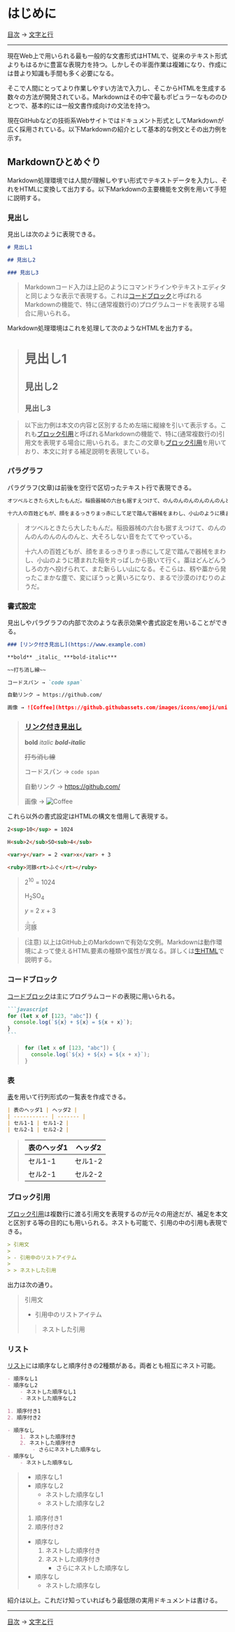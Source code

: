 # はじめに

[目次](index.md) →
[文字と行](characters.md)

------------------------------------------------------------------------

現在Web上で用いられる最も一般的な文書形式はHTMLで、従来のテキスト形式よりもはるかに豊富な表現力を持つ。しかしその半面作業は複雑になり、作成には昔より知識も手間も多く必要になる。

そこで人間にとってより作業しやすい方法で入力し、そこからHTMLを生成する数々の方法が開発されている。Markdownはその中で最もポピュラーなもののひとつで、基本的には一般文書作成向けの文法を持つ。

現在GitHubなどの技術系Webサイトではドキュメント形式としてMarkdownが広く採用されている。以下Markdownの紹介として基本的な例文とその出力例を示す。

## Markdownひとめぐり

Markdown処理環境では人間が理解しやすい形式でテキストデータを入力し、それをHTMLに変換して出力する。以下Markdownの主要機能を文例を用いて手短に説明する。

### 見出し

見出しは次のように表現できる。

```markdown
# 見出し1

## 見出し2

### 見出し3
```

> Markdownコード入力は上記のようにコマンドラインやテキストエディタと同じような表示で表現する。これは[コードブロック]と呼ばれるMarkdownの機能で、特に(通常複数行の)プログラムコードを表現する場合に用いられる。

Markdown処理環境はこれを処理して次のようなHTMLを出力する。

> # 見出し1
> 
> ## 見出し2
> 
> ### 見出し3

> 以下出力例は本文の内容と区別するため左端に縦線を引いて表示する。これも[ブロック引用]と呼ばれるMarkdownの機能で、特に(通常複数行の)引用文を表現する場合に用いられる。またこの文章も[ブロック引用]を用いており、本文に対する補足説明を表現している。

### パラグラフ

パラグラフ(文章)は前後を空行で区切ったテキスト行で表現できる。

```markdown
オツベルときたら大したもんだ。稲扱器械の六台も据すえつけて、のんのんのんのんのんのんと、大そろしない音をたててやっている。

十六人の百姓どもが、顔をまるっきりまっ赤にして足で踏んで器械をまわし、小山のように積まれた稲を片っぱしから扱いて行く。藁はどんどんうしろの方へ投げられて、また新らしい山になる。そこらは、籾や藁から発ったこまかな塵で、変にぼうっと黄いろになり、まるで沙漠のけむりのようだ。
```

> オツベルときたら大したもんだ。稲扱器械の六台も据すえつけて、のんのんのんのんのんのんと、大そろしない音をたててやっている。
> 
> 十六人の百姓どもが、顔をまるっきりまっ赤にして足で踏んで器械をまわし、小山のように積まれた稲を片っぱしから扱いて行く。藁はどんどんうしろの方へ投げられて、また新らしい山になる。そこらは、籾や藁から発ったこまかな塵で、変にぼうっと黄いろになり、まるで沙漠のけむりのようだ。

### 書式設定

見出しやパラグラフの内部で次のような表示効果や書式設定を用いることができる。

```markdown
### [リンク付き見出し](https://www.example.com)

**bold** _italic_ ***bold-italic***

~~打ち消し線~~

コードスパン → `code span`

自動リンク → https://github.com/

画像 → ![Coffee](https://github.githubassets.com/images/icons/emoji/unicode/2615.png?v8)
```

> ### [リンク付き見出し](https://www.example.com)
> 
> **bold** _italic_ ***bold-italic***
> 
> ~~打ち消し線~~
> 
> コードスパン → `code span`
> 
> 自動リンク → https://github.com/
> 
> 画像 → ![Coffee](https://github.githubassets.com/images/icons/emoji/unicode/2615.png?v8)

これら以外の書式設定はHTMLの構文を借用して表現する。

```markdown
2<sup>10</sup> = 1024

H<sub>2</sub>SO<sub>4</sub>

<var>y</var> = 2 <var>x</var> + 3

<ruby>河豚<rt>ふぐ</rt></ruby>
```

> 2<sup>10</sup> = 1024
> 
> H<sub>2</sub>SO<sub>4</sub>
> 
> <var>y</var> = 2 <var>x</var> + 3
> 
> <ruby>河豚<rt>ふぐ</rt></ruby>

> (注意) 以上はGitHub上のMarkdownで有効な文例。Markdownは動作環境によって使えるHTML要素の種類や属性が異なる。詳しくは[生HTML]で説明する。

### コードブロック

[コードブロック]は主にプログラムコードの表現に用いられる。

``````markdown
```javascript
for (let x of [123, "abc"]) {
  console.log(`${x} + ${x} = ${x + x}`);
}
```
``````

> ```javascript
> for (let x of [123, "abc"]) {
>   console.log(`${x} + ${x} = ${x + x}`);
> }
> ```

### 表

[表]を用いて行列形式の一覧表を作成できる。

```markdown
| 表のヘッダ1 | ヘッダ2 |
| ----------- | ------- |
| セル1-1 | セル1-2 |
| セル2-1 | セル2-2 |
```

> | 表のヘッダ1 | ヘッダ2 |
> | - | - |
> | セル1-1 | セル1-2 |
> | セル2-1 | セル2-2 |

### ブロック引用

[ブロック引用]は複数行に渡る引用文を表現するのが元々の用途だが、補足を本文と区別する等の目的にも用いられる。ネストも可能で、引用の中の引用も表現できる。

```markdown
> 引用文
> 
> - 引用中のリストアイテム
> 
> > ネストした引用
```

出力は次の通り。

> 引用文
> 
> - 引用中のリストアイテム
> 
> > ネストした引用

### リスト

[リスト]には順序なしと順序付きの2種類がある。両者とも相互にネスト可能。

```markdown
- 順序なし1
- 順序なし2
    - ネストした順序なし1
    - ネストした順序なし2

1. 順序付き1
2. 順序付き2

- 順序なし
    1. ネストした順序付き
    2. ネストした順序付き
        - さらにネストした順序なし
- 順序なし
    - ネストした順序なし
```

> - 順序なし1
> - 順序なし2
>     - ネストした順序なし1
>     - ネストした順序なし2
> 
> 1. 順序付き1
> 2. 順序付き2
> 
> - 順序なし
>     1. ネストした順序付き
>     2. ネストした順序付き
>         - さらにネストした順序なし
> - 順序なし
>     - ネストした順序なし

紹介は以上。これだけ知っていればもう最低限の実用ドキュメントは書ける。

------------------------------------------------------------------------

[目次](index.md) →
[文字と行](characters.md)

[コードブロック]: code-blocks.md
[ブロック引用]: block-quates.md
[リスト]: lists.md
[表]: tables.md
[生HTML]: raw-html.md
